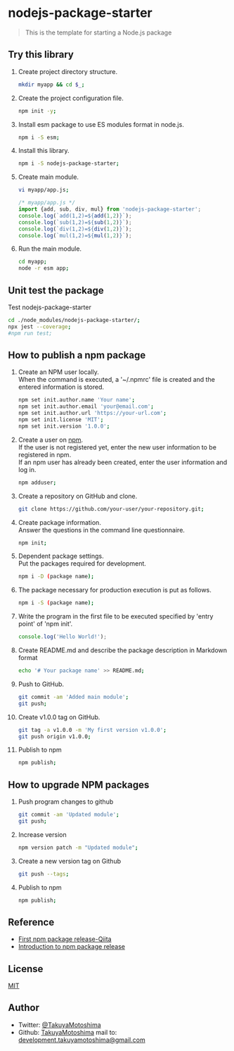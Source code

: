 # nodejs-package-starter

>This is the template for starting a Node.js package

<!-- ## Usage -->

## Try this library

1. Create project directory structure.

    ```sh
    mkdir myapp && cd $_;
    ```

1. Create the project configuration file.

    ```sh
    npm init -y;
    ```

1. Install esm package to use ES modules format in node.js.

    ```sh
    npm i -S esm;
    ```

1. Install this library.

    ```sh
    npm i -S nodejs-package-starter;
    ```

1. Create main module.

    ```sh
    vi myapp/app.js;
    ```

    ```js
    /* myapp/app.js */
    import {add, sub, div, mul} from 'nodejs-package-starter';
    console.log(`add(1,2)=${add(1,2)}`);
    console.log(`sub(1,2)=${sub(1,2)}`);
    console.log(`div(1,2)=${div(1,2)}`);
    console.log(`mul(1,2)=${mul(1,2)}`);
    ```

1. Run the main module. 

    ```sh
    cd myapp;
    node -r esm app;
    ```

## Unit test the package

Test nodejs-package-starter
```sh
cd ./node_modules/nodejs-package-starter/;
npx jest --coverage;
#npm run test;
```

## How to publish a npm package

1. Create an NPM user locally.  
When the command is executed, a '~/.npmrc' file is created and the entered information is stored.

    ```sh
    npm set init.author.name 'Your name';
    npm set init.author.email 'your@email.com';
    npm set init.author.url 'https://your-url.com';
    npm set init.license 'MIT';
    npm set init.version '1.0.0';
    ```

1. Create a user on [npm](https://www.npmjs.com/).  
If the user is not registered yet, enter the new user information to be registered in npm.  
If an npm user has already been created, enter the user information and log in.

    ```sh
    npm adduser;
    ```

1. Create a repository on GitHub and clone.

    ```sh
    git clone https://github.com/your-user/your-repository.git;
    ```

1. Create package information.  
Answer the questions in the command line questionnaire.

    ```sh
    npm init;
    ```

1. Dependent package settings.  
Put the packages required for development.

    ```sh
    npm i -D (package name);
    ```

1. The package necessary for production execution is put as follows.

    ```sh
    npm i -S (package name);
    ```

1. Write the program in the first file to be executed specified by 'entry point' of 'npm init'.

    ```js
    console.log('Hello World!');
    ```

1. Create README.md and describe the package description in Markdown format

    ```sh
    echo '# Your package name' >> README.md;
    ```

1. Push to GitHub.

    ```sh
    git commit -am 'Added main module';
    git push;
    ```

1. Create v1.0.0 tag on GitHub.
    
    ```sh
    git tag -a v1.0.0 -m 'My first version v1.0.0';
    git push origin v1.0.0;
    ```

1. Publish to npm
    
    ```sh
    npm publish;
    ```

## How to upgrade NPM packages

1. Push program changes to github
    
    ```sh
    git commit -am 'Updated module';
    git push;
    ```


1. Increase version

    ```sh
    npm version patch -m "Updated module";
    ```

1. Create a new version tag on Github

    ```sh
    git push --tags;
    ```

1. Publish to npm
    
    ```sh
    npm publish;
    ```

## Reference
- [First npm package release-Qiita](https://qiita.com/TsutomuNakamura/items/f943e0490d509f128ae2#%E5%B1%A5%E6%AD%B4)
- [Introduction to npm package release](https://blog.katsubemakito.net/nodejs/publish_npm_package_for_beginners)

## License
[MIT](LICENSE.txt)

## Author
- Twitter: [@TakuyaMotoshima](https://twitter.com/taaaaaaakuya)
- Github: [TakuyaMotoshima](https://github.com/takuya-motoshima)
mail to: development.takuyamotoshima@gmail.com